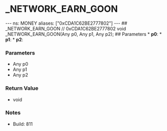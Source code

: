 # _NETWORK_EARN_GOON

--- ns: MONEY aliases: ["0xCDA1C62BE2777802"] --- ## _NETWORK_EARN_GOON  // 0xCDA1C62BE2777802 void _NETWORK_EARN_GOON(Any p0, Any p1, Any p2);  ## Parameters * **p0**: * **p1**: * **p2**:

### Parameters
* Any p0
* Any p1
* Any p2

### Return Value
* void

### Notes
* Build: 811


